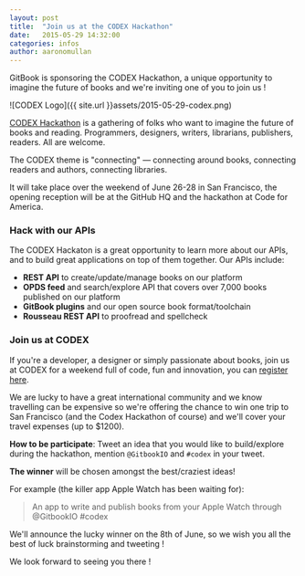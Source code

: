 ```yaml
---
layout: post
title:  "Join us at the CODEX Hackathon"
date:   2015-05-29 14:32:00
categories: infos
author: aaronomullan
---
```


GitBook is sponsoring the CODEX Hackathon, a unique opportunity to imagine the future of books and we're inviting one of you to join us !

<!-- more -->

![CODEX Logo]({{ site.url }}assets/2015-05-29-codex.png)

[CODEX Hackathon](http://codexhackathon.com/) is a gathering of folks who want to imagine the future of books and reading. Programmers, designers, writers, librarians, publishers, readers. All are welcome.

The CODEX theme is "connecting" — connecting around books, connecting readers and authors, connecting libraries.

It will take place over the weekend of June 26-28 in San Francisco, the opening reception will be at the GitHub HQ and the hackathon at Code for America.

### Hack with our APIs

The CODEX Hackaton is a great opportunity to learn more about our APIs, and to build great applications on top of them together. Our APIs include:

* **REST API** to create/update/manage books on our platform
* **OPDS feed** and search/explore API that covers over 7,000 books published on our platform
* **GitBook plugins** and our open source book format/toolchain
* **Rousseau REST API** to proofread and spellcheck

### Join us at CODEX

If you're a developer, a designer or simply passionate about books, join us at CODEX for a weekend full of code, fun and innovation, you can [register here](http://codexhackathon.com/).

We are lucky to have a great international community and we know travelling can be expensive so we're offering the chance to win one trip to San Francisco (and the Codex Hackathon of course) and we'll cover your travel expenses (up to $1200).

**How to be participate**: Tweet an idea that you would like to build/explore during the hackathon, mention `@GitbookIO` and `#codex` in your tweet.

**The winner** will be chosen amongst the best/craziest ideas!

For example (the killer app Apple Watch has been waiting for):

> An app to write and publish books from your Apple Watch through @GitbookIO #codex

We'll announce the lucky winner on the 8th of June, so we wish you all the best of luck brainstorming and tweeting !

We look forward to seeing you there !
